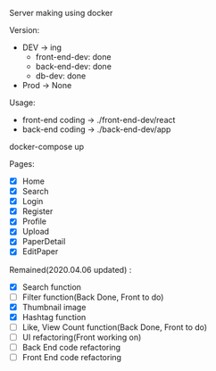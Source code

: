 <!-- @format -->

Server making using docker

Version:

- DEV -> ing
  - front-end-dev: done
  - back-end-dev: done
  - db-dev: done
- Prod -> None

Usage:

- front-end coding -> ./front-end-dev/react
- back-end coding -> ./back-end-dev/app

docker-compose up

Pages:

- [x] Home
- [x] Search
- [x] Login
- [x] Register
- [x] Profile
- [x] Upload
- [x] PaperDetail
- [x] EditPaper

Remained(2020.04.06 updated) :
- [x] Search function
- [ ] Filter function(Back Done, Front to do)
- [x] Thumbnail image
- [x] Hashtag function
- [ ] Like, View Count function(Back Done, Front to do)
- [ ] UI refactoring(Front working on)
- [ ] Back End code refactoring
- [ ] Front End code refactoring
